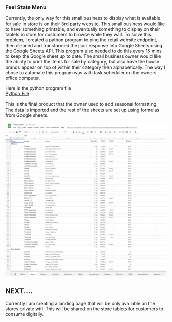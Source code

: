 ### Feel State Menu 

Currently, the only way for this small business to display what is available for sale in store is on their 3rd party website. This small business would like to have something printable, and eventually something to display on their tablets in store for customers to browse while they wait.  To solve this problem, I created a python program to ping the retail website endpoint, then cleaned and transformed the json response into Google Sheets using the Google Sheets API.  This program also needed to do this every 15 mins to keep the Google sheet up to date. The small business owner would like the ability to print the items for sale by category, but also have the house brands appear on top of within their category then alphabetically. The way I chose to automate this program was with task scheduler on the owners office computer. 

Here is the python program file <br>
[Python File](menu_code.py "Python File")
<br>
<br>
This is the final product that the owner used to add seasonal formatting. The data is imported and the rest of the sheets are set up using formulas from Google sheets. 
<div align="center">
<img width="900" src="menu_sheets_.png"> 
<br>

</div>


## NEXT....
Currently I am creating a landing page that will be only available on the stores private wifi. This will be shared on the store tablets for customers to consume digitally. 


